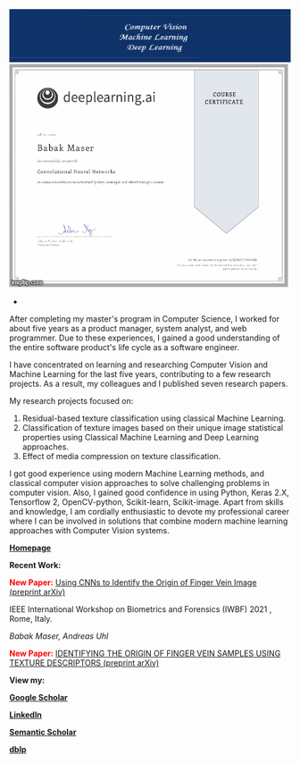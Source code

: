 </style>
</head>
<body>



<img src="https://github.com/BMaser/BMaser/blob/main/photo.png">

<img src="https://github.com/BMaser/Demo/blob/main/gif.gif?raw=true">

-

After completing my master's program in Computer Science, I worked for about five years as a product manager, system analyst, and web programmer. Due to these experiences, I gained a good understanding of the entire software product's life cycle as a software engineer.

I have concentrated on learning and researching Computer Vision and Machine Learning for the last five years, contributing to a few research projects. As a result, my colleagues and I published seven research papers.   

My research projects focused on:
    
1.	Residual-based texture classification using classical Machine Learning. 
2.	Classification of texture images based on their unique image statistical properties using Classical Machine Learning and Deep Learning approaches.
3.	Effect of media compression on texture classification. 
    
I got good experience using modern Machine Learning methods, and classical computer vision approaches to solve challenging problems in computer vision. Also, I gained good confidence in using Python, Keras 2.X, Tensorflow 2, OpenCV-python, Scikit-learn, Scikit-image.
Apart from skills and knowledge, I am cordially enthusiastic to devote my professional career where I can be involved in solutions that combine modern machine learning approaches with Computer Vision systems.  


<p> <a href="https://bmaser.github.io/" ><b> Homepage  </b></a>



<b>Recent Work:</b>

<div class="new_paper">
    <p><b style="color:red">New Paper:</b> <a href="https://arxiv.org/abs/2103.01632">Using CNNs to Identify the Origin of Finger Vein Image (preprint arXiv)</a>
    <p>IEEE International Workshop on Biometrics and Forensics (IWBF) 2021 , Rome, Italy.</p>
     <p><i> Babak Maser, Andreas Uhl </i></p>

<div class="new_paper">
    <p><b style="color:red">New Paper:</b> <a href="https://arxiv.org/abs/2102.03992">IDENTIFYING THE ORIGIN OF FINGER VEIN SAMPLES USING TEXTURE DESCRIPTORS (preprint arXiv)</a></p>

</div>


<b>View my:</b>
<div>
    
<p> <a href="https://scholar.google.at/citations?user=guMbN5oAAAAJ&hl=de" ><b>Google Scholar  </b></a> 
<p> <a href="https://www.linkedin.com/in/bobak-babak-maser/"              ><b>LinkedIn        </b></a> 
<p> <a href="https://www.semanticscholar.org/author/Babak-Maser/145318803"><b>Semantic Scholar</b></a>
<p> <a href="https://dblp.org/pid/231/3417.html"                          ><b>dblp            </b></a> 
    
</div>


</body>
</html>

<!-- 
**BMaser/BMaser** is a âœ¨ _special_ âœ¨ repository because its `README.md` (this file) appears on your GitHub profile.
Here are some ideas to get you started:
### Hi there ðŸ‘‹

- ðŸ”­ Iâ€™m currently working on ...
- ðŸŒ± Iâ€™m currently learning ...
- ðŸ‘¯ Iâ€™m looking to collaborate on ...
- ðŸ¤” Iâ€™m looking for help with ...
- ðŸ’¬ Ask me about ...
- ðŸ“« How to reach me: ...
- ðŸ˜„ Pronouns: ...
- âš¡ Fun fact: ... 
-->

